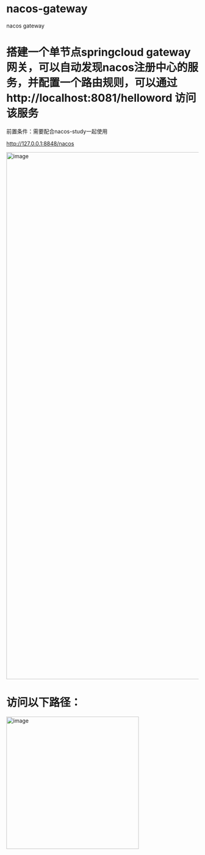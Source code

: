 # nacos-gateway
nacos gateway

# 搭建一个单节点springcloud gateway网关，可以自动发现nacos注册中心的服务，并配置一个路由规则，可以通过http://localhost:8081/helloword 访问该服务
前置条件：需要配合nacos-study一起使用


http://127.0.0.1:8848/nacos

<img width="1382" alt="image" src="https://github.com/keguang/nacos-gateway/assets/10006532/8feadf6c-11cb-4720-bd36-ed018d6c66a9">


# 访问以下路径：
<img width="347" alt="image" src="https://github.com/keguang/nacos-gateway/assets/10006532/fc9504ef-37d4-4aa7-801c-fae4e5589d4e">
